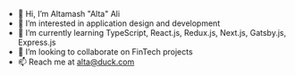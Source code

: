 - 👋 Hi, I’m Altamash "Alta" Ali
- 👀 I’m interested in application design and development
- 🌱 I’m currently learning TypeScript, React.js, Redux.js, Next.js, Gatsby.js, Express.js
- 💞️ I’m looking to collaborate on FinTech projects
- 📫 Reach me at alta@duck.com

<!---
altamashali/altamashali is a ✨ special ✨ repository because its `README.md` (this file) appears on your GitHub profile.
You can click the Preview link to take a look at your changes.
--->
